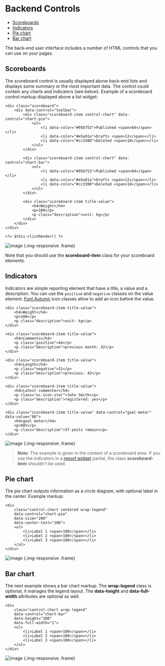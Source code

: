 # Backend Controls

- [Scoreboards](#scoreboards)
- [Indicators](#indicators)
- [Pie chart](#pie-chart)
- [Bar chart](#bar-chart)

The back-end user interface includes a number of HTML controls that you can use on your pages.

<a name="scoreboards"></a>
## Scoreboards

The scoreboard control is usually displayed above back-end lists and displays some summary or the most important data. The control could contain any charts and indicators (see below). Example of a scoreboard control markup displayed above a list widget:

    <div class="scoreboard">
        <div data-control="toolbar">
            <div class="scoreboard-item control-chart" data-control="chart-pie">
                <ul>
                    <li data-color="#95b753">Published <span>84</span></li>
                    <li data-color="#e5a91a">Drafts <span>12</span></li>
                    <li data-color="#cc3300">Deleted <span>18</span></li>
                </ul>
            </div>

            <div class="scoreboard-item control-chart" data-control="chart-bar">
                <ul>
                    <li data-color="#95b753">Published <span>84</span></li>
                    <li data-color="#e5a91a">Drafts <span>12</span></li>
                    <li data-color="#cc3300">Deleted <span>18</span></li>
                </ul>
            </div>

            <div class="scoreboard-item title-value">
                <h4>Weight</h4>
                <p>100</p>
                <p class="description">unit: kg</p>
            </div>
        </div>
    </div>

    <?= $this->listRender() ?>

![image](https://github.com/octobercms/docs/blob/master/images/list-scoreboard.png?raw=true) {.img-responsive .frame}

Note that you should use the **scoreboard-item** class for your scoreboard elements.

<a name="indicators"></a>
## Indicators

Indicators are simple reporting element that have a title, a value and a description. You can use the `positive` and `negative` classes on the value element. [Font Autumn](http://daftspunk.github.io/Font-Autumn/) icon classes allow to add an icon before the value.

    <div class="scoreboard-item title-value">
        <h4>Weight</h4>
        <p>100</p>
        <p class="description">unit: kg</p>
    </div>

    <div class="scoreboard-item title-value">
        <h4>Comments</h4>
        <p class="positive">44</p>
        <p class="description">previous month: 32</p>
    </div>

    <div class="scoreboard-item title-value">
        <h4>Length</h4>
        <p class="negative">31</p>
        <p class="description">previous: 42</p>
    </div>

    <div class="scoreboard-item title-value">
        <h4>Latest commenter</h4>
        <p class="oc-icon-star">John Smith</p>
        <p class="description">registered: yes</p>
    </div>

    <div class="scoreboard-item title-value" data-control="goal-meter" data-value="88">
        <h4>goal meter</h4>
        <p>88%</p>
        <p class="description">37 posts remain</p>
    </div>

![image](https://github.com/octobercms/docs/blob/master/images/name-title-indicators.png?raw=true) {.img-responsive .frame}

> **Note**: The example is given in the context of a scoreboard area. If you use the indicators in a [report widget](widgets#report-widgets) partial, the class **scoreboard-item** shouldn't be used.

<a name="pie-chart"></a>
## Pie chart

The pie chart outputs information as a circle diagram, with optional label in the center. Example markup:

    <div
        class="control-chart centered wrap-legend"
        data-control="chart-pie"
        data-size="200"
        data-center-text="100">
        <ul>
            <li>Label 1 <span>100</span></li>
            <li>Label 2 <span>100</span></li>
            <li>Label 3 <span>100</span></li>
        </ul>
    </div>

![image](https://github.com/octobercms/docs/blob/master/images/traffic-sources.png?raw=true) {.img-responsive .frame}

<a name="bar-chart"></a>
## Bar chart

The next example shows a bar chart markup. The **wrap-legend** class is optional, it manages the legend layout. The **data-height** and **data-full-width** attributes are optional as well.

    <div
        class="control-chart wrap-legend"
        data-control="chart-bar"
        data-height="100"
        data-full-width="1">
        <ul>
            <li>Label 1 <span>100</span></li>
            <li>Label 2 <span>100</span></li>
            <li>Label 3 <span>100</span></li>
        </ul>
    </div>

![image](https://github.com/octobercms/docs/blob/master/images/bar-chart.png?raw=true) {.img-responsive .frame}

